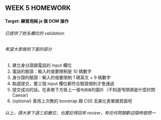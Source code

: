 ## WEEK 5 HOMEWORK

#### Target: 練習用純 js 做 DOM 操作

###### 已提供了姓名欄位的 validation
###### 希望大家做到下面的部分

1. 建立身分證跟電話的 input 欄位
2. 電話的驗證：輸入的值要限制是 10 碼數字
3. 身分證的驗證：輸入的值要限制 1 碼英文 + 9 碼數字
4. 點選提交，要三個 input 欄位都符合驗證規則才會通過
5. 提交成功的話，在表單下方掛上一張`甩頭鴿`的圖片（不知道甩頭鴿是什麼的問 Caesar)
6. (optional) 善用上次教的 boostrap 跟 CSS 去美化表單跟頁面吧

###### 以上，請大家下週三前繳交，也要記得回來 review，有任何問題歡迎隨時發問～